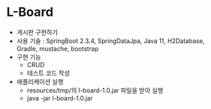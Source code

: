 # L-Board
- 게시판 구현하기
- 사용 기술 : SpringBoot 2.3.4, SpringDataJpa, Java 11, H2Database, Gradle, mustache, bootstrap
- 구현 기능 
    - CRUD 
    - 테스트 코드 작성
- 애플리케이션 실행
    - resources/tmp/의 l-board-1.0.jar 파일을 받아 실행
    - java -jar l-board-1.0.jar
